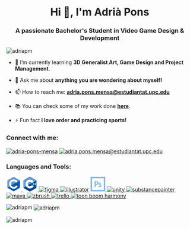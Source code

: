 <h1 align="center">Hi 👋, I'm Adrià Pons</h1>
<h3 align="center">A passionate Bachelor's Student in Video Game Design & Development</h3>

<!-- Profile views widget -->
<p align="left"> <img src="https://komarev.com/ghpvc/?username=adriapm&label=Profile%20views&color=0e75b6&style=flat" alt="adriapm" /> </p>

- 🌱 I’m currently learning **3D Generalist Art, Game Design and Project Management**.

- 💬 Ask me about **anything you are wondering about myself!**

- 📫 How to reach me: **adria.pons.mensa@estudiantat.upc.edu**

- 📚 You can check some of my work done [**here**](https://adria_pm.artstation.com/).

- ⚡ Fun fact **I love order and practicing sports!**

<!-- Connect with me -->
<h3 align="left">Connect with me:</h3>
<p align="left">
<a href="https://linkedin.com/in/adria-pons-mensa" target="blank"><img align="center" src="https://raw.githubusercontent.com/rahuldkjain/github-profile-readme-generator/master/src/images/icons/Social/linked-in-alt.svg" alt="adria-pons-mensa" height="30" width="40" /></a>
<a href="mailto:adria.pons.mensa@estudiantat.upc.edu" target="blank"><img align="center" src="https://cdn.worldvectorlogo.com/logos/gmail-icon.svg" alt="adria.pons.mensa@estudiantat.upc.edu" height="30" width="40" /></a>
</p>

<!-- Languages and Tools -->
<h3 align="left">Languages and Tools:</h3>
<p align="left"> 
  <a href="https://www.cprogramming.com/" target="_blank" rel="noreferrer"> <img src="https://raw.githubusercontent.com/devicons/devicon/master/icons/c/c-original.svg" alt="c" width="40" height="40"/> </a> 
  <a href="https://www.w3schools.com/cpp/" target="_blank" rel="noreferrer"> <img src="https://raw.githubusercontent.com/devicons/devicon/master/icons/cplusplus/cplusplus-original.svg" alt="cplusplus" width="40" height="40"/> </a> 
  <a href="https://www.figma.com/" target="_blank" rel="noreferrer"> <img src="https://www.vectorlogo.zone/logos/figma/figma-icon.svg" alt="figma" width="40" height="40"/> </a> 
  <a href="https://www.adobe.com/in/products/illustrator.html" target="_blank" rel="noreferrer"> <img src="https://www.vectorlogo.zone/logos/adobe_illustrator/adobe_illustrator-icon.svg" alt="illustrator" width="40" height="40"/></a> 
  <a href="https://www.photoshop.com/en" target="_blank" rel="noreferrer"> <img src="https://raw.githubusercontent.com/devicons/devicon/master/icons/photoshop/photoshop-line.svg" alt="photoshop" width="40" height="40"/> </a> 
  <a href="https://unity.com/" target="_blank" rel="noreferrer"> <img src="https://www.vectorlogo.zone/logos/unity3d/unity3d-icon.svg" alt="unity" width="40" height="40"/> </a> 
  <a href="https://www.adobe.com/products/substance3d-painter.html" target="_blank" rel="noreferrer"> <img src="https://uxwing.com/wp-content/themes/uxwing/download/brands-and-social-media/adobe-substance-3d-painter-icon.png"    alt="substancepainter" width="40" height="40"/> </a> 
  <a href="https://www.autodesk.es/products/maya/overview?panel=buy&AID=11043037&PID=8227014&SID=jkp_Cj0KCQjwnMWkBhDLARIsAHBOftqBlIFVuQk0hR6DozdPrdLGajtdZG2tyX21gXJsDvUKa2SFd6dcQ0kaAhYGEALw_wcB&cjevent=e973a2000fb211ee816900060a18b8fc&mktvar002=afc_es_buyonline&affname=8227014_11043037&cjdata=MXxZfDB8WXww&term=1-YEAR&tab=subscription&plc=MAYA" target="_blank" rel="noreferrer"> <img src="https://logodix.com/logo/1845767.png" alt="maya" width="40" height="40"/> </a> 
  <a href="https://pixologic.com/zblanding/?v=2" target="_blank" rel="noreferrer"> <img src="https://uploads-ssl.webflow.com/619e83738adebe3904dd8be6/6377f92aeec282ae6fc398a2_Component%2034.png" alt="zbrush" width="40" height="40"/> </a> 
  <a href="https://trello.com/" target="_blank" rel="noreferrer"> <img src="https://cdn.worldvectorlogo.com/logos/trello.svg" alt="trello" width="40" height="40"/> </a> 
  <a href="https://www.toonboom.com/products/harmony" target="_blank" rel="noreferrer"> <img src="https://docs.toonboom.com/help/harmony-21/icons/3-premium.png" alt="toon boom harmony" width="40" height="40"/> </a> </p>


<!-- Other widgets -->
<p><img align="left" src="https://github-readme-stats.vercel.app/api/top-langs?username=adriapm&show_icons=true&locale=en&layout=compact" alt="adriapm" /></p>

<p>&nbsp;<img align="center" src="https://github-readme-stats.vercel.app/api?username=adriapm&show_icons=true&locale=en" alt="adriapm" /></p>

<p><img align="center" src="https://github-readme-streak-stats.herokuapp.com/?user=adriapm&" alt="adriapm" /></p>
